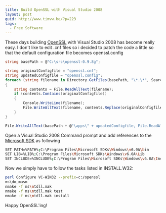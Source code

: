 ```yaml
---
title: Build OpenSSL with Visual Studio 2008
layout: post
guid: http://www.timvw.be/?p=223
tags:
  - Free Software
---
```

These days building [OpenSSL](http://www.openssl.org) with Visual Studio 2008 has become really easy. I don't like to edit .cnf files so i decided to patch the code a little so that the default configuration file becomes openssl.config

```csharp
string basePath = @"C:\src\openssl-0.9.8g";

string originalConfigfile = "openssl.cnf";
string updatedConfigfile = "openssl.config";
foreach (string filename in Directory.GetFiles(basePath, "\*.\*", SearchOption.AllDirectories))
{
	string contents = File.ReadAllText(filename);
	if (contents.Contains(originalConfigfile))
	{
		Console.WriteLine(filename);
		File.WriteAllText(filename, contents.Replace(originalConfigfile, updatedConfigfile));
	}
}

File.WriteAllText(basePath + @"\apps\" + updatedConfigfile, File.ReadAllText(basePath + @"\apps\" + originalConfigfile));
```

Open a Visual Studio 2008 Command prompt and add references to the [Microsoft SDK](http://blogs.msdn.com/windowssdk) as following

```bash
SET PATH=%PATH%;C:\Program Files\Microsoft SDKs\Windows\v6.0A\bin
SET LIB=%LIB%;C:\Program Files\Microsoft SDKs\Windows\v6.0A\Lib
SET INCLUDE=%INCLUDE%;C:\Program Files\Microsoft SDKs\Windows\v6.0A\Include
```

Now we simply have to follow the tasks listed in INSTALL.W32:

```bash
perl Configure VC-WIN32 --prefix=c:/openssl
ms\do_masm
nmake -f ms\ntdll.mak
nmake -f ms\ntdll.mak test
nmake -f ms\ntdll.mak install
```

Happy OpenSSL'ing!

